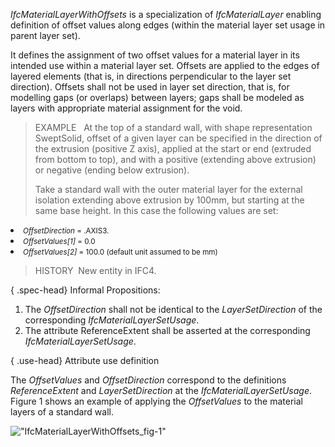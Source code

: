 _IfcMaterialLayerWithOffsets_ is a specialization of _IfcMaterialLayer_ enabling definition of offset values along edges (within the material layer set usage in parent layer set).

It defines the assignment of two offset values for a material layer in its intended use within a material layer set. Offsets are applied to the edges of layered elements (that is, in directions perpendicular to the layer set direction). Offsets shall not be used in layer set direction, that is, for modelling gaps (or overlaps) between layers; gaps shall be modeled as layers with appropriate material assignment for the void.

> EXAMPLE &nbsp; At the top of a standard wall, with shape representation SweptSolid, offset of a given layer can be specified in the direction of the extrusion (positive Z axis), applied at the start or end (extruded from bottom to top), and with a positive (extending above extrusion) or negative (ending below extrusion).  
>   
> Take a standard wall with the outer material layer for the external isolation extending above extrusion by 100mm, but starting at the same base height. In this case the following values are set: <ul>
<li><small><em>OffsetDirection</em> = .AXIS3.</small></li>
<li><small><em>OffsetValues[1]</em> = 0.0</small></li>
<li><small><em>OffsetValues[2]</em> = 100.0 (default unit assumed to
be mm)</small></li></ul>

> HISTORY&nbsp; New entity in IFC4.

{ .spec-head}
Informal Propositions:

1. The _OffsetDirection_ shall not be identical to the _LayerSetDirection_ of the corresponding _IfcMaterialLayerSetUsage_.
2. The attribute ReferenceExtent shall be asserted at the corresponding _IfcMaterialLayerSetUsage_.

{ .use-head}
Attribute use definition

The _OffsetValues_ and _OffsetDirection_ correspond to the definitions _ReferenceExtent_ and _LayerSetDirection_ at the _IfcMaterialLayerSetUsage_. Figure 1 shows an example of applying the _OffsetValues_ to the material layers of a standard wall.

!["IfcMaterialLayerWithOffsets_fig-1"](../../../figures/IfcMaterialLayerWithOffsets_fig-1.png "Figure 1 &mdash; Material layer with offsets")